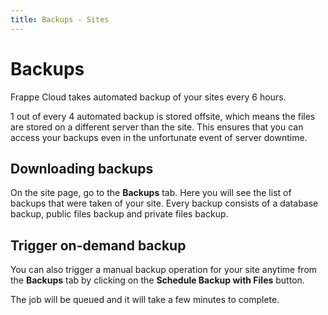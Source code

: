 ```yaml
---
title: Backups - Sites
---
```


# Backups

Frappe Cloud takes automated backup of your sites every 6 hours.

1 out of every 4 automated backup is stored offsite, which means the files are
stored on a different server than the site. This ensures that you can access
your backups even in the unfortunate event of server downtime.

## Downloading backups

On the site page, go to the **Backups** tab. Here you will see the list of
backups that were taken of your site. Every backup consists of a database
backup, public files backup and private files backup.

## Trigger on-demand backup

You can also trigger a manual backup operation for your site anytime from the
**Backups** tab by clicking on the **Schedule Backup with Files** button.

The job will be queued and it will take a few minutes to complete.
